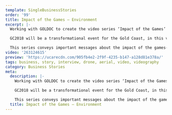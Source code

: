 ```yaml
---
template: SingleBusinessStories
order: '99'
title: Impact of the Games – Environment
excerpt: |-
  Working with GOLDOC to create the video series ‘Impact of the Games’ – In this video Jess Skarratt explains Environmental Impact of the GC2018 Commonwealth Games.

  GC2018 will be a transformational event for the Gold Coast, in this video Jess Skarratt explores the sustainability initiatives that have been put into place to manage the environmental impact of the games including  – banning all plastic drinking straws, helium balloons and plastic bags PLUS introducing water re-fill stations throughout the Gold Coast and planting 360 plants.

  This series conveys important messages about the impact of the games- make sure to watch Video 2 – Local Business and Communities and Video 3 – Future And Legacy
video: '263124615'
preview: 'https://ucarecdn.com/905fb4e2-2f9f-4235-b147-a128d81e378a/'
tags: business, story, interview, drone, aerial, video, videography
category: Business Stories
meta:
  description: |-
    Working with GOLDOC to create the video series ‘Impact of the Games’ – In this video Jess Skarratt explains Environmental Impact of the GC2018 Commonwealth Games.

    GC2018 will be a transformational event for the Gold Coast, in this video Jess Skarratt explores the sustainability initiatives that have been put into place to manage the environmental impact of the games including  – banning all plastic drinking straws, helium balloons and plastic bags PLUS introducing water re-fill stations throughout the Gold Coast and planting 360 plants.

    This series conveys important messages about the impact of the games- make sure to watch Video 2 – Local Business and Communities and Video 3 – Future And Legacy
  title: Impact of the Games – Environment
---
```


